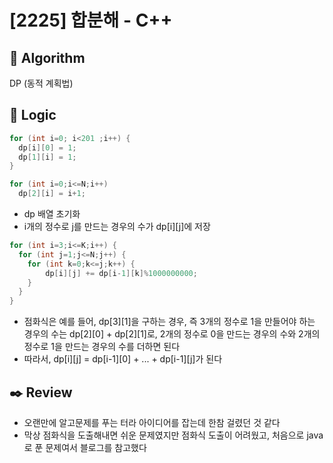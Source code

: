 # [2225] 합분해 - C++

## :pushpin: **Algorithm**

DP (동적 계획법)

## :round_pushpin: **Logic**

```java
for (int i=0; i<201 ;i++) {
  dp[i][0] = 1;
  dp[1][i] = 1;
}

for (int i=0;i<=N;i++)
  dp[2][i] = i+1;
```

- dp 배열 초기화
- i개의 정수로 j를 만드는 경우의 수가 dp[i][j]에 저장

```java
for (int i=3;i<=K;i++) {
  for (int j=1;j<=N;j++) {
    for (int k=0;k<=j;k++) {
        dp[i][j] += dp[i-1][k]%1000000000;
    }
  }
}
```

- 점화식은 예를 들어, dp[3][1]을 구하는 경우, 즉 3개의 정수로 1을 만들어야 하는 경우의 수는 dp[2][0] + dp[2][1]로, 2개의 정수로 0을 만드는 경우의 수와 2개의 정수로 1을 만드는 경우의 수를 더하면 된다
- 따라서, dp[i][j] = dp[i-1][0] + ... + dp[i-1][j]가 된다

## :black_nib: **Review**

- 오랜만에 알고문제를 푸는 터라 아이디어를 잡는데 한참 걸렸던 것 같다
- 막상 점화식을 도출해내면 쉬운 문제였지만 점화식 도출이 어려웠고, 처음으로 java로 푼 문제여서 블로그를 참고했다